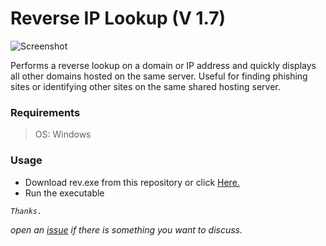 # Reverse IP Lookup (V 1.7)

![Screenshot](https://i.ibb.co/fYtzB2w/Screenshot-2023-02-04-16-43-26.png)

Performs a reverse lookup on a domain or IP address and quickly displays all other domains hosted on the same server. Useful for finding phishing sites or identifying other sites on the same shared hosting server.

### Requirements
> OS: Windows

### Usage
- Download rev.exe from this repository or click [Here.](https://github.com/zeerx7/reverse-ip/blob/windows/rev.exe?raw=true)
- Run the executable

_`Thanks.`_

_open an [issue](https://github.com/zeerx7/reverse-ip/issues/new) if there is something you want to discuss._